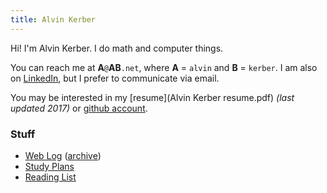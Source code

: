 ```yaml
---
title: Alvin Kerber
---
```


Hi! I'm Alvin Kerber. I do math and computer things.

You can reach me at **A**`@`**AB**`.net`, where **A** = `alvin` and **B**
= ``kerber``.  I am also on
[LinkedIn](https://www.linkedin.com/in/alvin-kerber-1576688a/), but I prefer to
communicate via email.

You may be interested in my [resume](Alvin Kerber resume.pdf) *(last updated
2017)* or [github account](https://github.com/akerber47/).

### Stuff

- [Web Log](log.html) ([archive](archive.html))
- [Study Plans](study.html)
- [Reading List](reading.html)



